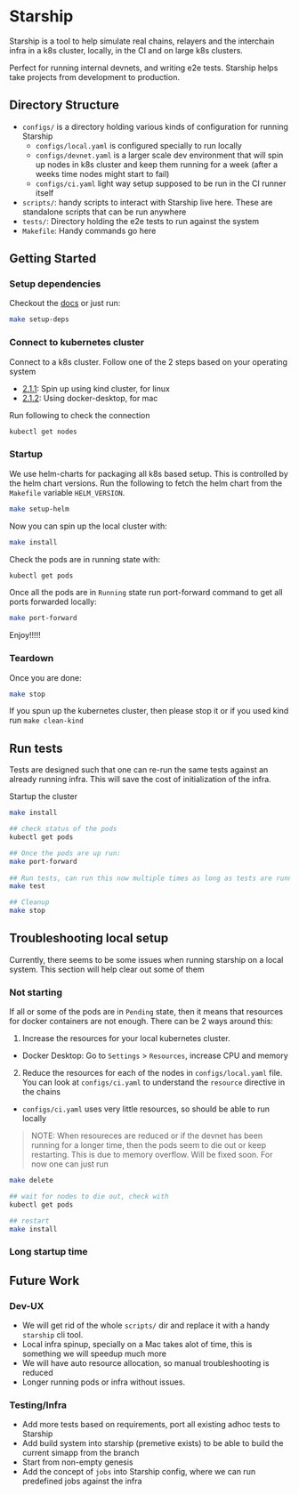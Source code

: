 # Starship

Starship is a tool to help simulate real chains, relayers and the interchain infra in a k8s cluster, locally, in the CI and
on large k8s clusters.

Perfect for running internal devnets, and writing e2e tests. Starship helps take projects from development to production.

## Directory Structure

* `configs/` is a directory holding various kinds of configuration for running Starship
  * `configs/local.yaml` is configured specially to run locally
  * `configs/devnet.yaml` is a larger scale dev environment that will spin up nodes in k8s cluster and keep them running for a week (after a weeks time nodes might start to fail)
  * `configs/ci.yaml` light way setup supposed to be run in the CI runner itself
* `scripts/`: handy scripts to interact with Starship live here. These are standalone scripts that can be run anywhere
* `tests/`: Directory holding the e2e tests to run against the system
* `Makefile`: Handy commands go here

## Getting Started

### Setup dependencies

Checkout the [docs](https://docs.cosmology.zone/starship/get-started/step-1) or just run:
```bash
make setup-deps
```

### Connect to kubernetes cluster

Connect to a k8s cluster. Follow one of the 2 steps based on your operating system
* [2.1.1](https://docs.cosmology.zone/starship/get-started/step-2#211-setup-with-kind-cluster): Spin up using kind cluster, for linux
* [2.1.2](https://docs.cosmology.zone/starship/get-started/step-2#212-setup-with-docker-desktop): Using docker-desktop, for mac

Run following to check the connection
```bash
kubectl get nodes
```

### Startup

We use helm-charts for packaging all k8s based setup. This is controlled by the helm chart versions.
Run the following to fetch the helm chart from the `Makefile` variable `HELM_VERSION`.
```bash
make setup-helm
```

Now you can spin up the local cluster with:
```bash
make install
```

Check the pods are in running state with:
```bash
kubectl get pods
```

Once all the pods are in `Running` state run port-forward command to get all ports forwarded locally:
```bash
make port-forward
```

Enjoy!!!!!

### Teardown

Once you are done:
```bash
make stop
```

If you spun up the kubernetes cluster, then please stop it or if you used kind run `make clean-kind`

## Run tests

Tests are designed such that one can re-run the same tests against an already running infra.
This will save the cost of initialization of the infra.

Startup the cluster
```bash
make install

## check status of the pods
kubectl get pods

## Once the pods are up run:
make port-forward
 
## Run tests, can run this now multiple times as long as tests are running
make test

## Cleanup
make stop
```

## Troubleshooting local setup

Currently, there seems to be some issues when running starship on a local system. This section will help clear out some of them

### Not starting
If all or some of the pods are in `Pending` state, then it means that resources for docker containers are not enough.
There can be 2 ways around this:

1. Increase the resources for your local kubernetes cluster.
  * Docker Desktop: Go to `Settings` > `Resources`, increase CPU and memory
2. Reduce the resources for each of the nodes in `configs/local.yaml` file. You can look at `configs/ci.yaml` to understand the `resource` directive in the chains
  * `configs/ci.yaml` uses very little resources, so should be able to run locally

> NOTE: When resoureces are reduced or if the devnet has been running for a longer time, then the pods seem to die out or keep restarting. This is due to memory overflow. Will be fixed soon. For now
> one can just run
```bash
make delete

## wait for nodes to die out, check with
kubectl get pods

## restart
make install
```

### Long startup time


## Future Work

### Dev-UX
* We will get rid of the whole `scripts/` dir and replace it with a handy `starship` cli tool.
* Local infra spinup, specially on a Mac takes alot of time, this is something we will speedup much more
* We will have auto resource allocation, so manual troubleshooting is reduced
* Longer running pods or infra without issues.

### Testing/Infra
* Add more tests based on requirements, port all existing adhoc tests to Starship
* Add build system into starship (premetive exists) to be able to build the current simapp from the branch
* Start from non-empty genesis
* Add the concept of `jobs` into Starship config, where we can run predefined jobs against the infra
